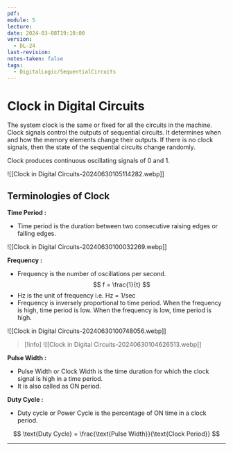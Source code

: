```yaml
---
pdf: 
module: 5
lecture: 
date: 2024-03-08T19:10:00
version:
  - DL-24
last-revision: 
notes-taken: false
tags:
  - DigitalLogic/SequentialCircuits
---
```

# Clock in Digital Circuits

The system clock is the same or fixed for all the circuits in the machine.
Clock signals control the outputs of sequential circuits. It determines when and how the memory elements change their outputs. If there is no clock signals, then the state of the sequential circuits change randomly.

Clock produces continuous oscillating signals of $0$ and $1$.

![[Clock in Digital Circuits-20240630105114282.webp]]

## Terminologies of Clock

**Time Period :**
- Time period is the duration between two consecutive raising edges or falling edges.

![[Clock in Digital Circuits-20240630100032269.webp]]

**Frequency :**
- Frequency is the number of oscillations per second.
$$
f = \frac{1}{t}
$$
- Hz is the unit of frequency i.e. Hz = 1/sec
- Frequency is inversely proportional to time period.
When the frequency is high, time period is low.
When the frequency is low, time period is high.

![[Clock in Digital Circuits-20240630100748056.webp]]

> [!info] 
> ![[Clock in Digital Circuits-20240630104626513.webp]]

**Pulse Width :**
- Pulse Width or Clock Width is the time duration for which the clock signal is high in a time period.
- It is also called as ON period.

**Duty Cycle :**
- Duty cycle or Power Cycle is the percentage of ON time in a clock period.

$$
\text{Duty Cycle} = \frac{\text{Pulse Width}}{\text{Clock Period}}
$$



---